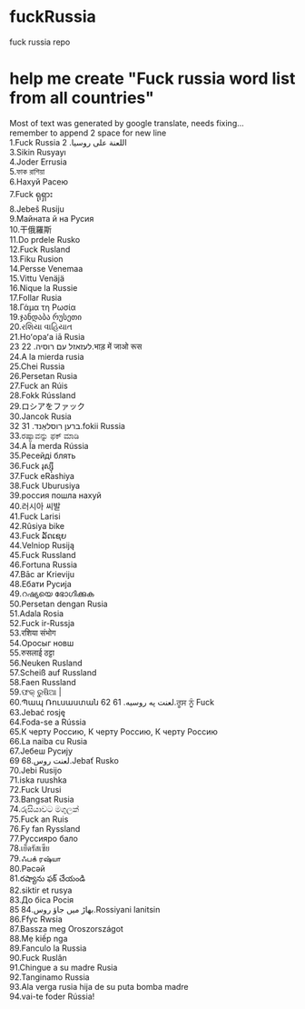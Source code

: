 # fuckRussia
fuck russia repo

# help me create "Fuck russia word list from all countries"
Most of text was generated by google translate, needs fixing...  
remember to append 2 space for new line  
1.Fuck Russia
  اللعنة على روسيا.  2  
3.Sikin Rusyayı  
4.Joder Errusia  
5.ফাক রাশিয়া  
6.Нахуй Расею  
7.Fuck ရုရှား  
8.Jebeš Rusiju  
9.Майната й на Русия  
10.干俄羅斯  
11.Do prdele Rusko  
12.Fuck Rusland  
13.Fiku Rusion  
14.Persse Venemaa  
15.Vittu Venäjä  
16.Nique la Russie  
17.Follar Rusia  
18.Γάμα τη Ρωσία  
19.ჯანდაბა რუსეთი  
20.રશિયા વાહિયાત  
21.Hoʻopaʻa iā Rusia  
לעזאזל עם רוסיה.  22
23.भाड़ में जाओ रूस  
24.A la mierda rusia  
25.Chei Russia  
26.Persetan Rusia  
27.Fuck an Rúis  
28.Fokk Rússland  
29.ロシアをファック  
30.Jancok Rusia  
ברען רוסלאַנד.  31
32.fokii Russia  
33.ರಷ್ಯಾವನ್ನು ಫಕ್ ಮಾಡಿ  
34.A la merda Rússia  
35.Ресейді блять  
36.Fuck រុស្ស៊ី  
37.Fuck eRashiya  
38.Fuck Uburusiya  
39.россия пошла нахуй  
40.러시아 씨발  
41.Fuck Larisi  
42.Rûsiya bike  
43.Fuck ລັດເຊຍ  
44.Velniop Rusiją  
45.Fuck Russland  
46.Fortuna Russia  
47.Bāc ar Krieviju  
48.Ебати Русија  
49.റഷ്യയെ ഭോഗിക്കുക  
50.Persetan dengan Rusia  
51.Adala Rosia  
52.Fuck ir-Russja  
53.रशिया संभोग  
54.Оросыг новш  
55.रुसलाई ठट्टा  
56.Neuken Rusland  
57.Scheiß auf Russland  
58.Faen Russland  
59.ଫକ୍ ରୁଷିଆ |  
60.Պապ Ռուսաստան
لعنت په روسیه.  61
62.ਰੂਸ ਨੂੰ Fuck  
63.Jebać rosję  
64.Foda-se a Rússia  
65.К черту Россию, К черту Россию, К черту Россию  
66.La naiba cu Rusia  
67.Јебеш Русију  
  لعنت روس.68
69.Jebať Rusko  
70.Jebi Rusijo  
71.iska ruushka  
72.Fuck Urusi  
73.Bangsat Rusia  
74.රුසියාවට මගුලක්  
75.Fuck an Ruis  
76.Fy fan Ryssland  
77.Руссияро бало  
78.เย็ดรัสเซีย  
79.ஃபக் ரஷ்யா  
80.Рәсәй  
81.రష్యాను ఫక్ చేయండి  
82.siktir et rusya  
83.До біса Росія  
  بھاڑ میں جاؤ روس.84
85.Rossiyani lanitsin  
86.Ffyc Rwsia  
87.Bassza meg Oroszországot  
88.Mẹ kiếp nga  
89.Fanculo la Russia  
90.Fuck Ruslân  
91.Chingue a su madre Rusia  
92.Tanginamo Russia  
93.Ala verga rusia hija de su puta bomba madre  
94.vai-te foder Rússia!  
